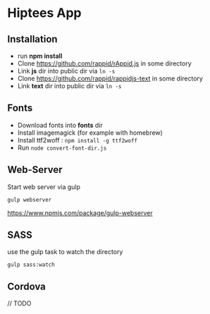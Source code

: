 # Hiptees App


## Installation

* run **npm install**
* Clone https://github.com/rappid/rAppid.js in some directory
* Link **js** dir into public dir via `ln -s`
* Clone https://github.com/rappid/rappidjs-text in some directory
* Link **text** dir into public dir via `ln -s`

## Fonts
* Download fonts into **fonts** dir
* Install imagemagick (for example with homebrew)
* Install ttf2woff : `npm install -g ttf2woff`
* Run `node convert-font-dir.js`

## Web-Server

Start web server via gulp

`gulp webserver`

https://www.npmjs.com/package/gulp-webserver

## SASS

use the gulp task to watch the directory

`gulp sass:watch`


## Cordova

// TODO


